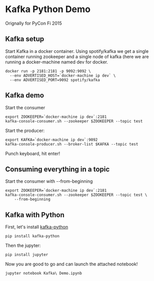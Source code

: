 # Kafka Python Demo

Orignally for PyCon Fi 2015

## Kafka setup

Start Kafka in a docker container. Using spotify/kafka we get a single
container running zookeeper and a single node of kafka (here we are
running a docker-machine named dev for docker.

```shell
docker run -p 2181:2181 -p 9092:9092 \
  --env ADVERTISED_HOST=`docker-machine ip dev` \
  --env ADVERTISED_PORT=9092 spotify/kafka
```

## Kafka demo

Start the consumer
```shell
export ZOOKEEPER=`docker-machine ip dev`:2181
kafka-console-consumer.sh --zookeeper $ZOOKEEPER --topic test
```

Start the producer:
```shell
export KAFKA=`docker-machine ip dev`:9092
kafka-console-producer.sh --broker-list $KAFKA --topic test
```

Punch keyboard, hit enter!

## Consuming everything in a topic

Start the consumer with --from-beginning
```shell
export ZOOKEEPER=`docker-machine ip dev`:2181
kafka-console-consumer.sh --zookeeper $ZOOKEEPER --topic test \
    --from-beginning
```


## Kafka with Python

First, let's install
[kafka-python](https://kafka-python.readthedocs.org/en/latest/)

```shell
pip install kafka-python
```

Then the jupyter:

```shell
pip install jupyter
```

Now you are good to go and can launch the attached notebook!

```shell
jupyter notebook Kafka\ Demo.ipynb
```
